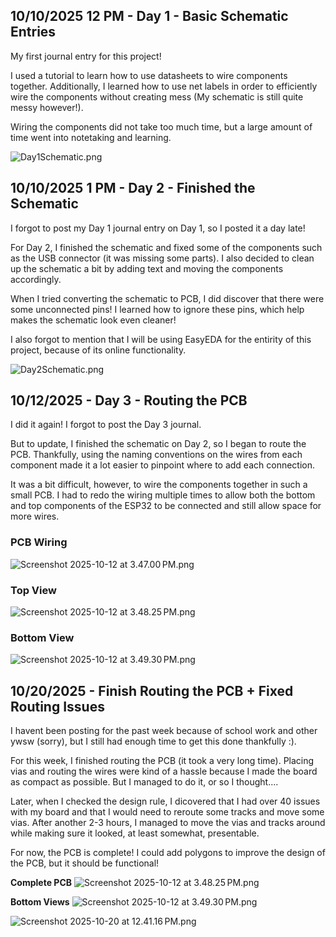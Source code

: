 <!--
  ===================    !!READ THIS NOTICE!!   ====================
  DO NOT edit this file manually. Your changes WILL BE OVERWRITTEN!
  This journal is auto generated and updated by Hack Club Blueprint.
  To edit this file, please edit your journal entries on Blueprint.
  ==================================================================
-->

## 10/10/2025 12 PM - Day 1 - Basic Schematic Entries  

My first journal entry for this project!

I used a tutorial to learn how to use datasheets to wire components together. Additionally, I learned how to use net labels in order to efficiently wire the components without creating mess (My schematic is still quite messy however!). 

Wiring the components did not take too much time, but a large amount of time went into notetaking and learning.

![Day1Schematic.png](https://blueprint.hackclub.com/user-attachments/blobs/proxy/eyJfcmFpbHMiOnsiZGF0YSI6MTM5MiwicHVyIjoiYmxvYl9pZCJ9fQ==--0dbe663dc678be0267c7c90d96c6de65b7069040/Day1Schematic.png)  

## 10/10/2025 1 PM - Day 2 - Finished the Schematic  

I forgot to post my Day 1 journal entry on Day 1, so I posted it a day late!

For Day 2, I finished the schematic and fixed some of the components such as the USB connector (it was missing some parts). I also decided to clean up the schematic a bit by adding text and moving the components accordingly.

When I tried converting the schematic to PCB, I did discover that there were some unconnected pins! I learned how to ignore these pins, which help makes the schematic look even cleaner!

I also forgot to mention that I will be using EasyEDA for the entirity of this project, because of its online functionality.

![Day2Schematic.png](https://blueprint.hackclub.com/user-attachments/blobs/proxy/eyJfcmFpbHMiOnsiZGF0YSI6MTQ3NiwicHVyIjoiYmxvYl9pZCJ9fQ==--2556dc64332ce3733fa8328079caacf637e3c828/Day2Schematic.png)
  

## 10/12/2025 - Day 3 - Routing the PCB  

I did it again! I forgot to post the Day 3 journal.

But to update, I finished the schematic on Day 2, so I began to route the PCB. Thankfully, using the naming conventions on the wires from each component made it a lot easier to pinpoint where to add each connection. 

It was a bit difficult, however, to wire the components together in such a small PCB. I had to redo the wiring multiple times to allow both the bottom and top components of the ESP32 to be connected and still allow space for more wires.

### **PCB Wiring**

![Screenshot 2025-10-12 at 3.47.00 PM.png](https://blueprint.hackclub.com/user-attachments/blobs/proxy/eyJfcmFpbHMiOnsiZGF0YSI6MTg4MCwicHVyIjoiYmxvYl9pZCJ9fQ==--82c80fe855969f55ac4062a796550d23885da1c9/Screenshot%202025-10-12%20at%203.47.00%E2%80%AFPM.png)

### **Top View**
![Screenshot 2025-10-12 at 3.48.25 PM.png](https://blueprint.hackclub.com/user-attachments/blobs/proxy/eyJfcmFpbHMiOnsiZGF0YSI6MTg4MSwicHVyIjoiYmxvYl9pZCJ9fQ==--84592171b95233482d07b4ec1a864d721b5f8c47/Screenshot%202025-10-12%20at%203.48.25%E2%80%AFPM.png)

### **Bottom View**
![Screenshot 2025-10-12 at 3.49.30 PM.png](https://blueprint.hackclub.com/user-attachments/blobs/proxy/eyJfcmFpbHMiOnsiZGF0YSI6MTg4MiwicHVyIjoiYmxvYl9pZCJ9fQ==--3f964b8ad0e9cbd7e84d235184ac86c24d05d92b/Screenshot%202025-10-12%20at%203.49.30%E2%80%AFPM.png)
  

## 10/20/2025 - Finish Routing the PCB + Fixed Routing Issues  

I havent been posting for the past week because of school work and other ywsw (sorry), but I still had enough time to get this done thankfully :).

For this week, I finished routing the PCB (it took a very long time). Placing vias and routing the wires were kind of a hassle because I made the board as compact as possible. But I managed to do it, or so I thought.... 

Later, when I checked the design rule, I dicovered that I had over 40 issues with my board and that I would need to reroute some tracks and move some vias. After another 2-3 hours, I managed to move the vias and tracks around while making sure it looked, at least somewhat, presentable.

For now, the PCB is complete! I could add polygons to improve the design of the PCB, but it should be functional!

**Complete PCB**
![Screenshot 2025-10-12 at 3.48.25 PM.png](https://blueprint.hackclub.com/user-attachments/blobs/proxy/eyJfcmFpbHMiOnsiZGF0YSI6Mzc1OCwicHVyIjoiYmxvYl9pZCJ9fQ==--c4e7007f67a1ed6125a7184a84e89153aeef33b9/Screenshot%202025-10-12%20at%203.48.25%E2%80%AFPM.png)

**Bottom Views**
![Screenshot 2025-10-12 at 3.49.30 PM.png](https://blueprint.hackclub.com/user-attachments/blobs/proxy/eyJfcmFpbHMiOnsiZGF0YSI6Mzc1OSwicHVyIjoiYmxvYl9pZCJ9fQ==--595b1068ba1e8613f81157ea147f0a739901708f/Screenshot%202025-10-12%20at%203.49.30%E2%80%AFPM.png)

![Screenshot 2025-10-20 at 12.41.16 PM.png](https://blueprint.hackclub.com/user-attachments/blobs/proxy/eyJfcmFpbHMiOnsiZGF0YSI6Mzc2OCwicHVyIjoiYmxvYl9pZCJ9fQ==--4db509e348934627ac9a956ad2666ab15956b418/Screenshot%202025-10-20%20at%2012.41.16%E2%80%AFPM.png)

  

